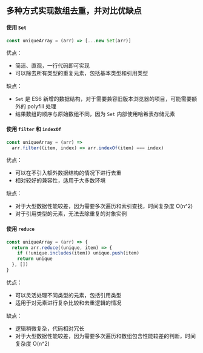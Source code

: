 ## 多种方式实现数组去重，并对比优缺点

#### 使用 `Set`

```js
const uniqueArray = (arr) => [...new Set(arr)]
```

优点：

- 简洁、直观，一行代码即可实现
- 可以除去所有类型的重复元素，包括基本类型和引用类型

缺点：

- `Set` 是 ES6 新增的数据结构，对于需要兼容旧版本浏览器的项目，可能需要额外的 polyfill 处理
- 结果数组的顺序与原始数组不同，因为 `Set` 内部使用哈希表存储元素

#### 使用 `filter` 和 `indexOf`

```js
const uniqueArray = (arr) =>
  arr.filter((item, index) => arr.indexOf(item) === index)
```

优点：

- 可以在不引入额外数据结构的情况下进行去重
- 相对较好的兼容性，适用于大多数环境

缺点：

- 对于大型数据性能较差，因为需要多次遍历和索引查找，时间复杂度 O(n^2)
- 对于引用类型的元素，无法去除重复的对象实例

#### 使用 `reduce`

```js
const uniqueArray = (arr) => {
  return arr.reduce((unique, item) => {
    if (!unique.includes(item)) unique.push(item)
    return unique
  }, [])
}
```

优点：

- 可以灵活处理不同类型的元素，包括引用类型
- 适用于对元素进行复杂比较和去重逻辑的情况

缺点：

- 逻辑稍微复杂，代码相对冗长
- 对于大型数据性能较差，因为需要多次遍历和数组包含性能较差的判断，时间复杂度 O(n^2)
